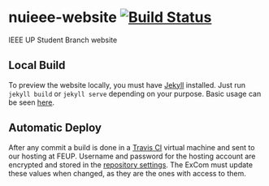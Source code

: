 # nuieee-website [![Build Status](https://travis-ci.org/ieeeupsb/nuieee-website.svg?branch=master)](https://travis-ci.org/ieeeupsb/nuieee-website)
IEEE UP Student Branch website
## Local Build
To preview the website locally, you must have [Jekyll](https://jekyllrb.com/) installed. Just run `jekyll build` or `jekyll serve` depending on your purpose. Basic usage can be seen [here](https://jekyllrb.com/docs/usage/).
## Automatic Deploy
After any commit a build is done in a [Travis CI](https://travis-ci.org/) virtual machine and sent to our hosting at FEUP. Username and password for the hosting account are encrypted and stored in the [repository settings](https://travis-ci.org/nuieee/nuieee-website/settings). The ExCom must update these values when changed, as they are the ones with access to them.
